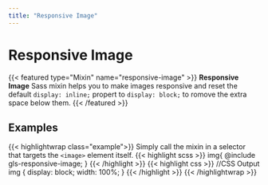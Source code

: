 ```yaml
---
title: "Responsive Image"
---
```


# Responsive Image
{{< featured type="Mixin" name="responsive-image" >}}
**Responsive Image** Sass mixin helps you to make images responsive and reset the default `display: inline;` propert to `display: block;` to romove the extra space below them.
{{< /featured >}}

## Examples

{{< highlightwrap class="example">}}
Simply call the mixin in a selector that targets the `<image>` element itself.
{{< highlight scss >}}
img{
    @include gls-responsive-image;
}
{{< /highlight >}}
{{< highlight css >}}
//CSS Output
img {
    display: block;
    width: 100%;
}
{{< /highlight >}}
{{< /highlightwrap >}}

